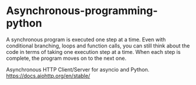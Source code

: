 # Asynchronous-programming-python

A synchronous program is executed one step at a time. Even with conditional branching, loops and function calls, you can still think about the code in terms of taking one execution step at a time. When each step is complete, the program moves on to the next one.

Asynchronous HTTP Client/Server for asyncio and Python.
https://docs.aiohttp.org/en/stable/
